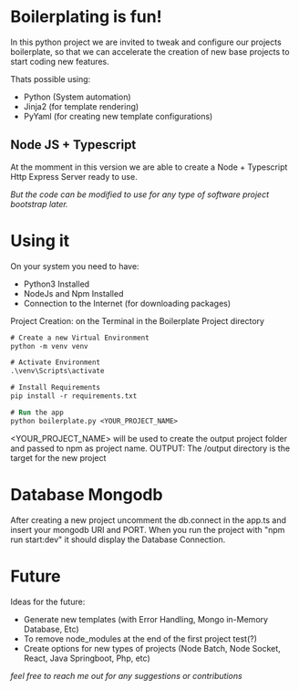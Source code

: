 # Boilerplating is fun!

In this python project we are invited to tweak and configure our projects boilerplate, so that we can accelerate the creation of new base projects to start coding new features.

Thats possible using:
- Python (System automation)
- Jinja2 (for template rendering)
- PyYaml (for creating new template configurations)

## Node JS + Typescript

At the momment in this version we are able to create a Node + Typescript Http Express Server ready to use.

*But the code can be modified to use for any type of software project bootstrap later.*

# Using it
On your system you need to have:
- Python3 Installed
- NodeJs and Npm Installed
- Connection to the Internet (for downloading packages)

Project Creation:
on the Terminal in the Boilerplate Project directory
```ps
# Create a new Virtual Environment
python -m venv venv

# Activate Environment
.\venv\Scripts\activate  

# Install Requirements
pip install -r requirements.txt

# Run the app
python boilerplate.py <YOUR_PROJECT_NAME>

```

<YOUR_PROJECT_NAME> will be used to create the output project folder and passed to npm as project name.
OUTPUT: The /output directory is the target for the new project

# Database Mongodb

After creating a new project uncomment the db.connect in the app.ts and insert your mongodb URI and PORT. When you run the project with "npm run start:dev" it should display the Database Connection.

# Future
Ideas for the future:
- Generate new templates (with Error Handling, Mongo in-Memory Database, Etc) 
- To remove node_modules at the end of the first project test(?)
- Create options for new types of projects (Node Batch, Node Socket, React, Java Springboot, Php, etc) 

*feel free to reach me out for any suggestions or contributions*
